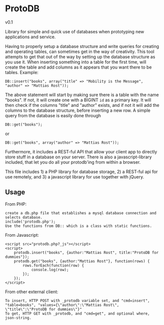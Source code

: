 ProtoDB
=======

v0.1

Library for simple and quick use of databases when prototyping new applications and service.

Having to properly setup a database structure and write queries for creating and operating tables, can sometimes
get in the way of creativity. This tool attempts to get that out of the way by setting up the database structure
as you use it. When inserting something into a table for the first time, will create the table and add columns as
it appears that you want there to be tables. Example:

	DB::insert("books", array("title" => "Mobility is the Message", "author" => "Mattias Rost"));

The above statement will start by making sure there is a table with the name "books". If not, it will create one with
a BIGINT `id` as a primary key. It will then check if the columns "title" and "author" exists, and if not it will
add the columns to the database structure, before inserting a new row.
A simple query from the database is easily done through

	DB::get("books");

or

	DB::get("books", array("author" => "Mattias Rost"));

Furthermore, it includes a REST-ful API that allow your client app to directly store stuff in a database on your server.
There is also a javascript-library included, that let you do all your protodb'ing from within a browser.

This file includes
	1) a PHP library for database storage, 
	2) a REST-ful api for use remotely, and
	3) a javascript library for use together with jQuery.

Usage
-----

From PHP:

	create a db.php file that establishes a mysql database connection and selects database.
	include('protodb.php');
	Use the functions from DB:: which is a class with static functions.
	
From Javascript:

	<script src="protodb.php?_js"></script>
	<script>
		protodb.insert("books", {author:"Mattias Rost", title:"ProtoDB for dummies"});
		protodb.get("books", {author:"Mattias Rost"}, function(rows) {
			rows.forEach(function(row) {
				console.log(row);
			});
		});
	</script>
	
From other external client:

	To insert, HTTP POST with _protodb variable set, and "cmd=insert", "table=books", "values={\"author\":\"Mattias Rost\", \"title\":\"ProtoDB for dummies\"}"
	To get, HTTP GET with _protodb, and "cmd=get", and optional where, json-string.
